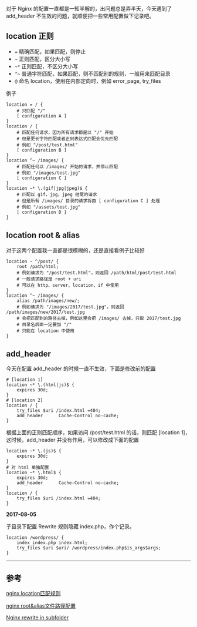 <!-- title:Nginx location 配置笔记 -->
<!-- keywords:Nginx -->

对于 Nginx 的配置一直都是一知半解的，出问题总是弄半天，今天遇到了 add_header 不生效的问题，就顺便把一些常用配置做下记录吧。

## location 正则

* `=` 精确匹配，如果匹配，则停止
* `~` 正则匹配，区分大小写
* `~*` 正则匹配，不区分大小写
* `^~` 普通字符匹配，如果匹配，则不匹配别的规则，一般用来匹配目录
* `@` 命名 location，使用在内部定向时，例如 error_page, try_files

例子

```
location = / {
    # 只匹配 "/"
    [ configuration A ]
}
location / {
    # 匹配任何请求，因为所有请求都是以 "/" 开始
    # 但是更长字符匹配或者正则表达式匹配会优先匹配
    # 例如 "/post/test.html"
    [ configuration B ]
}
location ^~ /images/ {
    # 匹配任何以 /images/ 开始的请求，并停止匹配
    # 例如 "/images/test.jpg"
    [ configuration C ]
}
location ~* \.(gif|jpg|jpeg)$ {
    # 匹配以 gif，jpg，jpeg 结尾的请求
    # 但是所有 /images/ 目录的请求将由 [ configuration C ] 处理  
    # 例如 "/assets/test.jpg"
    [ configuration D ]
}
```

## location root & alias

对于这两个配置我一直都是很模糊的，还是直接看例子比较好

```
location ~ ^/post/ {
    root /path/html;
    # 例如请求为 "/post/test.html"，则返回 /path/html/post/test.html
    # 一般请求路径是 root + uri
    # 可以在 http、server、location、if 中使用
}
location ^~ /images/ {  
    alias /path/images/new/;
    # 例如请求为 "/images/2017/test.jpg"，则返回 /path/images/new/2017/test.jpg
    # 会把匹配到的路径去掉，例如这里会把 /images/ 去掉，只取 2017/test.jpg
    # 目录名后面一定要加 "/"
    # 只能在 location 中使用
}
```

## add_header

今天在配置 add_header 的时候一直不生效，下面是修改前的配置

```
# [location 1]
location ~* \.(html|js)$ {
    expires 30d;
}
# [location 2]
location / {
    try_files $uri /index.html =404;
    add_header      Cache-Control no-cache;
}
```

根据上面的正则匹配顺序，如果访问 /post/test.html 的话，则匹配 [location 1]，这时候，add_header 并没有作用，可以修改成下面的配置

```
location ~* \.(js)$ {
    expires 30d;
}
# 对 html 单独配置
location ~* \.html$ {
    expires 30d;
    add_header      Cache-Control no-cache;
}
location / {
    try_files $uri /index.html =404;
}
```

**2017-08-05**

子目录下配置 Rewrite 规则隐藏 index.php，作个记录。

```
location /wordpress/ {
    index index.php index.html;
    try_files $uri $uri/ /wordpress/index.php$is_args$args;
}
```

---

## 参考

[nginx location匹配规则](http://www.nginx.cn/115.html)

[nginx root&alias文件路径配置](http://www.ttlsa.com/nginx/nginx-root_alias-file-path-configuration/)

[Nginx rewrite in subfolder](https://stackoverflow.com/questions/17805576/nginx-rewrite-in-subfolder)